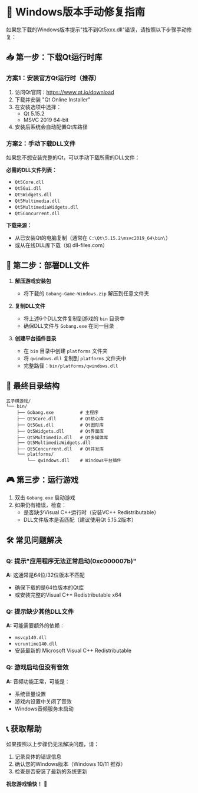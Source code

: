 # 🔧 Windows版本手动修复指南

如果您下载的Windows版本提示"找不到Qt5xxx.dll"错误，请按照以下步骤手动修复：

## 📥 第一步：下载Qt运行时库

### 方案1：安装官方Qt运行时（推荐）
1. 访问Qt官网：https://www.qt.io/download
2. 下载并安装 "Qt Online Installer"
3. 在安装选项中选择：
   - Qt 5.15.2
   - MSVC 2019 64-bit
4. 安装后系统会自动配置Qt库路径

### 方案2：手动下载DLL文件
如果您不想安装完整的Qt，可以手动下载所需的DLL文件：

**必需的DLL文件列表：**
- `Qt5Core.dll`
- `Qt5Gui.dll`
- `Qt5Widgets.dll`
- `Qt5Multimedia.dll`
- `Qt5MultimediaWidgets.dll`
- `Qt5Concurrent.dll`

**下载来源：**
- 从已安装Qt的电脑复制（通常在 `C:\Qt\5.15.2\msvc2019_64\bin\`）
- 或从在线DLL库下载（如 dll-files.com）

## 🔧 第二步：部署DLL文件

1. **解压游戏安装包**
   - 将下载的 `Gobang-Game-Windows.zip` 解压到任意文件夹

2. **复制DLL文件**
   - 将上述6个DLL文件复制到游戏的 `bin` 目录中
   - 确保DLL文件与 `Gobang.exe` 在同一目录

3. **创建平台插件目录**
   - 在 `bin` 目录中创建 `platforms` 文件夹
   - 将 `qwindows.dll` 复制到 `platforms` 文件夹中
   - 完整路径：`bin/platforms/qwindows.dll`

## 📁 最终目录结构

```
五子棋游戏/
└── bin/
    ├── Gobang.exe          # 主程序
    ├── Qt5Core.dll         # Qt核心库
    ├── Qt5Gui.dll          # Qt图形库
    ├── Qt5Widgets.dll      # Qt界面库
    ├── Qt5Multimedia.dll   # Qt多媒体库
    ├── Qt5MultimediaWidgets.dll
    ├── Qt5Concurrent.dll   # Qt并发库
    └── platforms/
        └── qwindows.dll    # Windows平台插件
```

## 🎮 第三步：运行游戏

1. 双击 `Gobang.exe` 启动游戏
2. 如果仍有错误，检查：
   - 是否缺少Visual C++运行时（安装VC++ Redistributable）
   - DLL文件版本是否匹配（建议使用Qt 5.15.2版本）

## 🛠️ 常见问题解决

### Q: 提示"应用程序无法正常启动(0xc000007b)"
**A:** 这通常是64位/32位版本不匹配
- 确保下载的是64位版本的Qt库
- 或安装完整的Visual C++ Redistributable x64

### Q: 提示缺少其他DLL文件
**A:** 可能需要额外的依赖：
- `msvcp140.dll`
- `vcruntime140.dll`
- 安装最新的 Microsoft Visual C++ Redistributable

### Q: 游戏启动但没有音效
**A:** 音频功能正常，可能是：
- 系统音量设置
- 游戏内设置中关闭了音效
- Windows音频服务未启动

## 📞 获取帮助

如果按照以上步骤仍无法解决问题，请：
1. 记录具体的错误信息
2. 确认您的Windows版本（Windows 10/11 推荐）
3. 检查是否安装了最新的系统更新

**祝您游戏愉快！** 🎯 